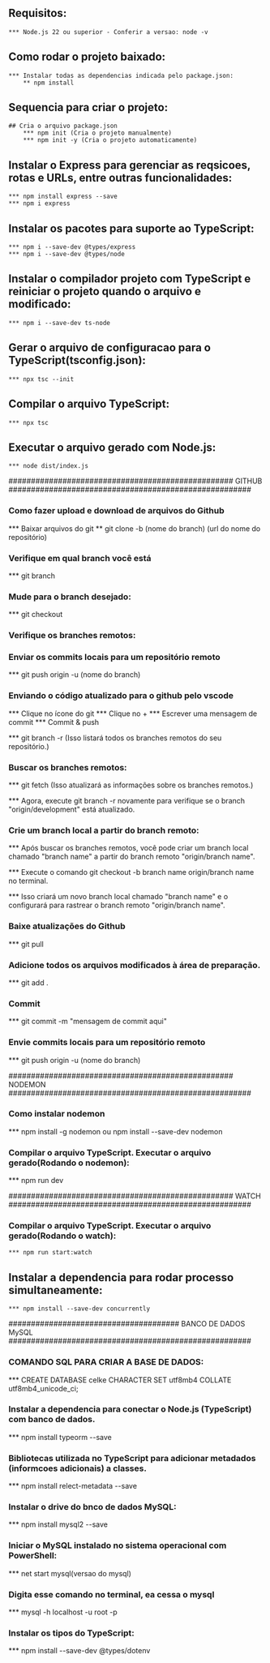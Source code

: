 ## Requisitos:
    *** Node.js 22 ou superior - Conferir a versao: node -v

## Como rodar o projeto baixado:
    *** Instalar todas as dependencias indicada pelo package.json:
        ** npm install

## Sequencia para criar o  projeto:
    ## Cria o arquivo package.json
        *** npm init (Cria o projeto manualmente)
        *** npm init -y (Cria o projeto automaticamente)

## Instalar o Express para gerenciar as reqsicoes, rotas e URLs, entre outras funcionalidades:
    *** npm install express --save
    *** npm i express

## Instalar os pacotes para suporte ao TypeScript:
    *** npm i --save-dev @types/express
    *** npm i --save-dev @types/node

## Instalar o compilador projeto com TypeScript e reiniciar o projeto quando o arquivo e modificado:
    *** npm i --save-dev ts-node

## Gerar o arquivo de configuracao para o TypeScript(tsconfig.json):
    *** npx tsc --init

## Compilar o arquivo TypeScript:
    *** npx tsc

## Executar o arquivo gerado com Node.js:
    *** node dist/index.js


################################################## GITHUB ######################################################
### Como fazer upload e download de arquivos do Github

*** Baixar arquivos do git
** git clone -b (nome do branch) (url do nome do repositório)

### Verifique em qual branch você está
*** git branch

### Mude para o branch desejado:

*** git checkout <nome-do-branch>

### Verifique os branches remotos:

### Enviar os commits locais para um repositório remoto
*** git push origin -u (nome do branch)

### Enviando o código atualizado para o github pelo vscode
*** Clique no ícone do git
*** Clique no +
*** Escrever uma mensagem de commit
*** Commit & push

*** git branch -r (Isso listará todos os branches remotos do seu repositório.)

### Buscar os branches remotos:

*** git fetch (Isso atualizará as informações sobre os branches remotos.)

*** Agora, execute git branch -r novamente para verifique se o branch "origin/development" está atualizado.

### Crie um branch local a partir do branch remoto:

*** Após buscar os branches remotos, você pode criar um branch local chamado "branch name" a partir do branch remoto "origin/branch name".

*** Execute o comando git checkout -b branch name origin/branch name no terminal.

*** Isso criará um novo branch local chamado "branch name" e o configurará para rastrear o branch remoto "origin/branch name".

### Baixe atualizações do Github

*** git pull

### Adicione todos os arquivos modificados à área de preparação.

*** git add .

### Commit

*** git commit -m "mensagem de commit aqui"

### Envie commits locais para um repositório remoto

*** git push origin -u (nome do branch)


################################################## NODEMON ######################################################
### Como instalar nodemon
   *** npm install -g nodemon ou npm install --save-dev nodemon

### Compilar o arquivo TypeScript. Executar o arquivo gerado(Rodando o nodemon):
   *** npm run dev


################################################## WATCH ######################################################
### Compilar o arquivo TypeScript. Executar o arquivo gerado(Rodando o watch):
    *** npm run start:watch

## Instalar a dependencia para rodar processo simultaneamente:
    *** npm install --save-dev concurrently


###################################### BANCO DE DADOS MySQL ######################################################
### COMANDO SQL PARA CRIAR A BASE DE DADOS:
   *** CREATE DATABASE celke CHARACTER SET utf8mb4 COLLATE utf8mb4_unicode_ci;

### Instalar a dependencia para conectar o Node.js (TypeScript) com banco de dados.
   *** npm install typeorm --save

### Bibliotecas utilizada no TypeScript para adicionar metadados (informcoes adicionais) a classes.
   *** npm install relect-metadata --save

### Instalar o drive do bnco de dados MySQL:
   *** npm install mysql2 --save

### Iniciar o MySQL instalado no sistema operacional com PowerShell:
   *** net start mysql(versao do mysql)

### Digita esse comando no terminal, ea cessa o mysql
   *** mysql -h localhost -u root -p

### Instalar os tipos do TypeScript:
   *** npm install --save-dev @types/dotenv